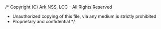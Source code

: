 /* Copyright (C) Ark NSS, LCC - All Rights Reserved
 * Unauthorized copying of this file, via any medium is strictly prohibited
 * Proprietary and confidential
 */